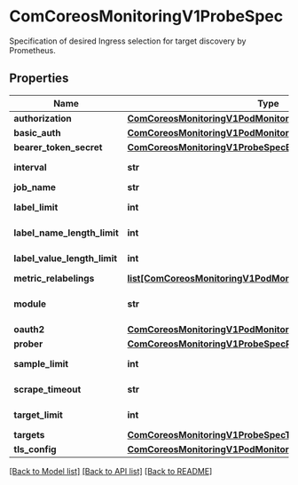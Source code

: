 # ComCoreosMonitoringV1ProbeSpec

Specification of desired Ingress selection for target discovery by Prometheus.
## Properties
Name | Type | Description | Notes
------------ | ------------- | ------------- | -------------
**authorization** | [**ComCoreosMonitoringV1PodMonitorSpecAuthorization**](ComCoreosMonitoringV1PodMonitorSpecAuthorization.md) |  | [optional] 
**basic_auth** | [**ComCoreosMonitoringV1PodMonitorSpecBasicAuth**](ComCoreosMonitoringV1PodMonitorSpecBasicAuth.md) |  | [optional] 
**bearer_token_secret** | [**ComCoreosMonitoringV1ProbeSpecBearerTokenSecret**](ComCoreosMonitoringV1ProbeSpecBearerTokenSecret.md) |  | [optional] 
**interval** | **str** | Interval at which targets are probed using the configured prober. If not specified Prometheus&#39; global scrape interval is used. | [optional] 
**job_name** | **str** | The job name assigned to scraped metrics by default. | [optional] 
**label_limit** | **int** | Per-scrape limit on number of labels that will be accepted for a sample. Only valid in Prometheus versions 2.27.0 and newer. | [optional] 
**label_name_length_limit** | **int** | Per-scrape limit on length of labels name that will be accepted for a sample. Only valid in Prometheus versions 2.27.0 and newer. | [optional] 
**label_value_length_limit** | **int** | Per-scrape limit on length of labels value that will be accepted for a sample. Only valid in Prometheus versions 2.27.0 and newer. | [optional] 
**metric_relabelings** | [**list[ComCoreosMonitoringV1PodMonitorSpecMetricRelabelings]**](ComCoreosMonitoringV1PodMonitorSpecMetricRelabelings.md) | MetricRelabelConfigs to apply to samples before ingestion. | [optional] 
**module** | **str** | The module to use for probing specifying how to probe the target. Example module configuring in the blackbox exporter: https://github.com/prometheus/blackbox_exporter/blob/master/example.yml | [optional] 
**oauth2** | [**ComCoreosMonitoringV1PodMonitorSpecOauth2**](ComCoreosMonitoringV1PodMonitorSpecOauth2.md) |  | [optional] 
**prober** | [**ComCoreosMonitoringV1ProbeSpecProber**](ComCoreosMonitoringV1ProbeSpecProber.md) |  | [optional] 
**sample_limit** | **int** | SampleLimit defines per-scrape limit on number of scraped samples that will be accepted. | [optional] 
**scrape_timeout** | **str** | Timeout for scraping metrics from the Prometheus exporter. If not specified, the Prometheus global scrape interval is used. | [optional] 
**target_limit** | **int** | TargetLimit defines a limit on the number of scraped targets that will be accepted. | [optional] 
**targets** | [**ComCoreosMonitoringV1ProbeSpecTargets**](ComCoreosMonitoringV1ProbeSpecTargets.md) |  | [optional] 
**tls_config** | [**ComCoreosMonitoringV1PodMonitorSpecTlsConfig**](ComCoreosMonitoringV1PodMonitorSpecTlsConfig.md) |  | [optional] 

[[Back to Model list]](../README.md#documentation-for-models) [[Back to API list]](../README.md#documentation-for-api-endpoints) [[Back to README]](../README.md)


